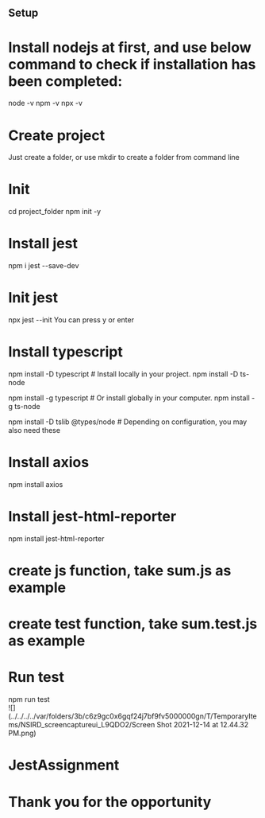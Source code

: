 ## Setup 
# Install nodejs at first, and use below command to check if installation has been completed:
node -v
npm -v
npx -v

# Create project
Just create a folder, or use mkdir to create a folder from command line

# Init
cd project_folder
npm init -y

# Install jest
npm i jest --save-dev

# Init jest
npx jest --init
You can press y or enter

# Install typescript
npm install -D typescript # Install locally in your project.
npm install -D ts-node

npm install -g typescript # Or install globally in your computer.
npm install -g ts-node

npm install -D tslib @types/node # Depending on configuration, you may also need these

# Install axios
npm install axios

# Install jest-html-reporter
npm install jest-html-reporter

# create js function, take sum.js as example
# create test function, take sum.test.js as example

# Run test
npm run test <br>
![](../../../../var/folders/3b/c6z9gc0x6gqf24j7bf9fv5000000gn/T/TemporaryItems/NSIRD_screencaptureui_L9QDO2/Screen Shot 2021-12-14 at 12.44.32 PM.png)
# JestAssignment
# Thank you for the opportunity
